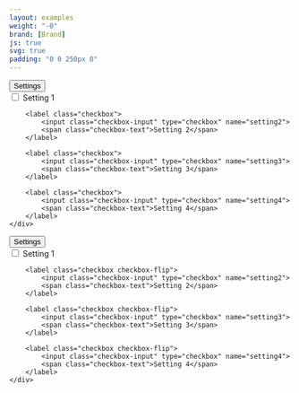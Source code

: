 ```yaml
---
layout: examples
weight: "-0"
brand: [Brand]
js: true
svg: true
padding: "0 0 250px 0"
---
```


<div class="btn-dropdown js-dropdown" aria-haspopup="true">
	<button type="button" class="btn btn-faint js-button-dropdown" aria-label="Settings. Hit enter to open dropdown">
		<span class="btn-dropdown-caret">Settings</span>
	</button>
	<div class="dropdown-menu js-button-dropdownbody" role="menu" aria-label="Hit the Esc key to close dropdown" tabindex="-1">
		<label class="checkbox">
			<input class="checkbox-input" type="checkbox" name="setting1">
			<span class="checkbox-text">Setting 1</span>
		</label>

		<label class="checkbox">
			<input class="checkbox-input" type="checkbox" name="setting2">
			<span class="checkbox-text">Setting 2</span>
		</label>

		<label class="checkbox">
			<input class="checkbox-input" type="checkbox" name="setting3">
			<span class="checkbox-text">Setting 3</span>
		</label>

		<label class="checkbox">
			<input class="checkbox-input" type="checkbox" name="setting4">
			<span class="checkbox-text">Setting 4</span>
		</label>
	</div>
</div>

<div class="btn-dropdown js-dropdown" aria-haspopup="true">
	<button type="button" class="btn btn-faint js-button-dropdown" aria-label="Settings. Hit enter to open dropdown">
		<span class="btn-dropdown-caret">Settings</span>
	</button>
	<div class="dropdown-menu js-button-dropdownbody" role="menu" aria-label="Hit the Esc key to close dropdown" tabindex="-1">
		<label class="checkbox checkbox-flip">
			<input class="checkbox-input" type="checkbox" name="setting1">
			<span class="checkbox-text">Setting 1</span>
		</label>

		<label class="checkbox checkbox-flip">
			<input class="checkbox-input" type="checkbox" name="setting2">
			<span class="checkbox-text">Setting 2</span>
		</label>

		<label class="checkbox checkbox-flip">
			<input class="checkbox-input" type="checkbox" name="setting3">
			<span class="checkbox-text">Setting 3</span>
		</label>

		<label class="checkbox checkbox-flip">
			<input class="checkbox-input" type="checkbox" name="setting4">
			<span class="checkbox-text">Setting 4</span>
		</label>
	</div>
</div>
